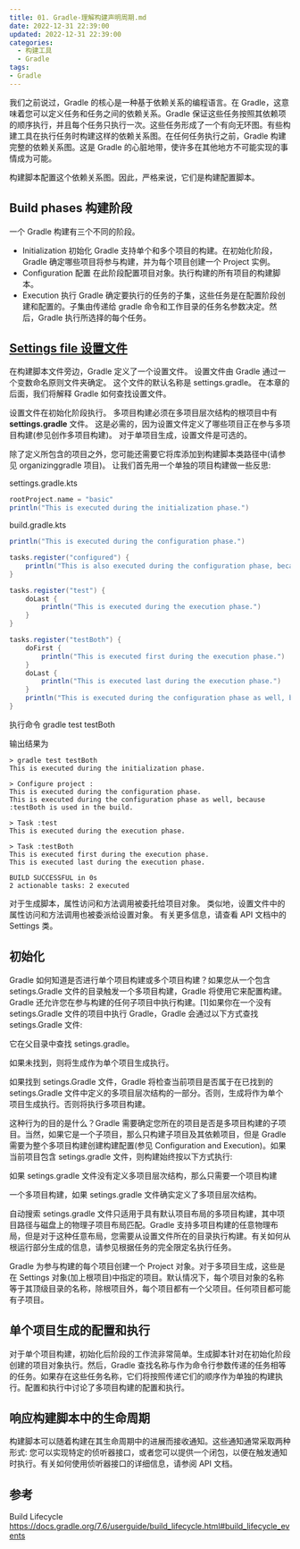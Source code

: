 ```yaml
---
title: 01. Gradle-理解构建声明周期.md
date: 2022-12-31 22:39:00
updated: 2022-12-31 22:39:00
categories:
  - 构建工具
  - Gradle
tags:
- Gradle
---
```


我们之前说过，Gradle 的核心是一种基于依赖关系的编程语言。在 Gradle，这意味着您可以定义任务和任务之间的依赖关系。Gradle 保证这些任务按照其依赖项的顺序执行，并且每个任务只执行一次。这些任务形成了一个有向无环图。有些构建工具在执行任务时构建这样的依赖关系图。在任何任务执行之前，Gradle 构建完整的依赖关系图。这是 Gradle 的心脏地带，使许多在其他地方不可能实现的事情成为可能。

构建脚本配置这个依赖关系图。因此，严格来说，它们是构建配置脚本。

## Build phases 构建阶段

一个 Gradle 构建有三个不同的阶段。

* Initialization 初始化 Gradle 支持单个和多个项目的构建。在初始化阶段，Gradle 确定哪些项目将参与构建，并为每个项目创建一个 Project 实例。
* Configuration 配置 在此阶段配置项目对象。执行构建的所有项目的构建脚本。
* Execution 执行 Gradle 确定要执行的任务的子集，这些任务是在配置阶段创建和配置的。子集由传递给 gradle 命令和工作目录的任务名参数决定。然后，Gradle 执行所选择的每个任务。

<!-- more -->

## [Settings file 设置文件](https://docs.gradle.org/7.6/userguide/build_lifecycle.html#sec:settings_file)

在构建脚本文件旁边，Gradle 定义了一个设置文件。 设置文件由 Gradle 通过一个变数命名原则文件夹确定。 这个文件的默认名称是 settings.gradle。 在本章的后面，我们将解释 Gradle 如何查找设置文件。

设置文件在初始化阶段执行。 多项目构建必须在多项目层次结构的根项目中有 **settings.gradle** 文件。 这是必需的，因为设置文件定义了哪些项目正在参与多项目构建(参见创作多项目构建)。 对于单项目生成，设置文件是可选的。

除了定义所包含的项目之外，您可能还需要它将库添加到构建脚本类路径中(请参见 organizinggradle 项目)。 让我们首先用一个单独的项目构建做一些反思:

settings.gradle.kts

```groovy
rootProject.name = "basic"
println("This is executed during the initialization phase.")
```

build.gradle.kts

```groovy
println("This is executed during the configuration phase.")

tasks.register("configured") {
    println("This is also executed during the configuration phase, because :configured is used in the build.")
}

tasks.register("test") {
    doLast {
        println("This is executed during the execution phase.")
    }
}

tasks.register("testBoth") {
    doFirst {
        println("This is executed first during the execution phase.")
    }
    doLast {
        println("This is executed last during the execution phase.")
    }
    println("This is executed during the configuration phase as well, because :testBoth is used in the build.")
}
```

执行命令 gradle test testBoth

输出结果为

```text
> gradle test testBoth
This is executed during the initialization phase.

> Configure project :
This is executed during the configuration phase.
This is executed during the configuration phase as well, because :testBoth is used in the build.

> Task :test
This is executed during the execution phase.

> Task :testBoth
This is executed first during the execution phase.
This is executed last during the execution phase.

BUILD SUCCESSFUL in 0s
2 actionable tasks: 2 executed
```

对于生成脚本，属性访问和方法调用被委托给项目对象。 类似地，设置文件中的属性访问和方法调用也被委派给设置对象。 有关更多信息，请查看 API 文档中的 Settings 类。

## 初始化

Gradle 如何知道是否进行单个项目构建或多个项目构建？如果您从一个包含 setings.Gradle 文件的目录触发一个多项目构建，Gradle 将使用它来配置构建。Gradle 还允许您在参与构建的任何子项目中执行构建。[1]如果你在一个没有 setings.Gradle 文件的项目中执行 Gradle，Gradle 会通过以下方式查找 setings.Gradle 文件:

它在父目录中查找 setings.gradle。

如果未找到，则将生成作为单个项目生成执行。

如果找到 setings.Gradle 文件，Gradle 将检查当前项目是否属于在已找到的 setings.Gradle 文件中定义的多项目层次结构的一部分。否则，生成将作为单个项目生成执行。否则将执行多项目构建。

这种行为的目的是什么？Gradle 需要确定您所在的项目是否是多项目构建的子项目。当然，如果它是一个子项目，那么只构建子项目及其依赖项目，但是 Gradle 需要为整个多项目构建创建构建配置(参见 Configuration and Execution)。如果当前项目包含 setings.gradle 文件，则构建始终按以下方式执行:

如果 setings.gradle 文件没有定义多项目层次结构，那么只需要一个项目构建

一个多项目构建，如果 setings.gradle 文件确实定义了多项目层次结构。

自动搜索 setings.gradle 文件只适用于具有默认项目布局的多项目构建，其中项目路径与磁盘上的物理子项目布局匹配。Gradle 支持多项目构建的任意物理布局，但是对于这种任意布局，您需要从设置文件所在的目录执行构建。有关如何从根运行部分生成的信息，请参见根据任务的完全限定名执行任务。

Gradle 为参与构建的每个项目创建一个 Project 对象。对于多项目生成，这些是在 Settings 对象(加上根项目)中指定的项目。默认情况下，每个项目对象的名称等于其顶级目录的名称，除根项目外，每个项目都有一个父项目。任何项目都可能有子项目。

## 单个项目生成的配置和执行

对于单个项目构建，初始化后阶段的工作流非常简单。生成脚本针对在初始化阶段创建的项目对象执行。然后，Gradle 查找名称与作为命令行参数传递的任务相等的任务。如果存在这些任务名称，它们将按照传递它们的顺序作为单独的构建执行。配置和执行中讨论了多项目构建的配置和执行。

## 响应构建脚本中的生命周期

构建脚本可以随着构建在其生命周期中的进展而接收通知。这些通知通常采取两种形式: 您可以实现特定的侦听器接口，或者您可以提供一个闭包，以便在触发通知时执行。有关如何使用侦听器接口的详细信息，请参阅 API 文档。

## 参考

Build Lifecycle
<https://docs.gradle.org/7.6/userguide/build_lifecycle.html#build_lifecycle_events>
